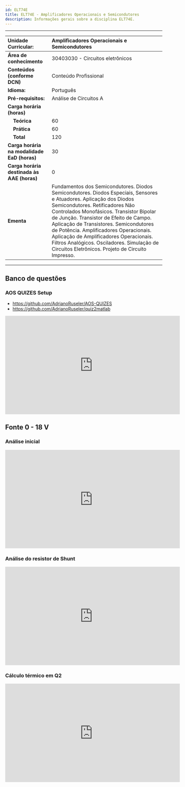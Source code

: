 ```yaml
---
id: ELT74E
title: ELT74E - Amplificadores Operacionais e Semicondutores
description: Informações gerais sobre a disciplina ELT74E.
---
```


---

| Unidade Curricular:                         | Amplificadores Operacionais e Semicondutores                                                                                                                                                                                                                                                                                                                                                                                                                                 |
| :------------------------------------------ | :--------------------------------------------------------------------------------------------------------------------------------------------------------------------------------------------------------------------------------------------------------------------------------------------------------------------------------------------------------------------------------------------------------------------------------------------------------------------------- |
| **Área de conhecimento**                    | 30403030 - Circuitos eletrônicos                                                                                                                                                                                                                                                                                                                                                                                                                                             |
| **Conteúdos (conforme DCN)**                | Conteúdo Profissional                                                                                                                                                                                                                                                                                                                                                                                                                                                        |
| **Idioma:**                                 | Português                                                                                                                                                                                                                                                                                                                                                                                                                                                                    |
| **Pré-requisitos:**                         | Análise de Circuitos A                                                                                                                                                                                                                                                                                                                                                                                                                                                       |
| **Carga horária (horas)**                   |                                                                                                                                                                                                                                                                                                                                                                                                                                                                              |
| &nbsp;&nbsp;&nbsp;&nbsp;**Teórica**         | 60                                                                                                                                                                                                                                                                                                                                                                                                                                                                           |
| &nbsp;&nbsp;&nbsp;&nbsp;**Prática**         | 60                                                                                                                                                                                                                                                                                                                                                                                                                                                                           |
| &nbsp;&nbsp;&nbsp;&nbsp;**Total**           | 120                                                                                                                                                                                                                                                                                                                                                                                                                                                                          |
| **Carga horária na modalidade EaD (horas)** | 30                                                                                                                                                                                                                                                                                                                                                                                                                                                                           |
| **Carga horária destinada às AAE (horas)**  | 0                                                                                                                                                                                                                                                                                                                                                                                                                                                                            |
| **Ementa**                                  | Fundamentos dos Semicondutores. Diodos Semicondutores. Diodos Especiais, Sensores e Atuadores. Aplicação dos Diodos Semicondutores. Retificadores Não Controlados Monofásicos. Transistor Bipolar de Junção. Transistor de Efeito de Campo. Aplicação de Transistores. Semicondutores de Potência. Amplificadores Operacionais. Aplicação de Amplificadores Operacionais. Filtros Analógicos. Osciladores. Simulação de Circuitos Eletrônicos. Projeto de Circuito Impresso. |

---

## Banco de questões

### AOS QUIZES Setup

- https://github.com/AdrianoRuseler/AOS-QUIZES
- https://github.com/AdrianoRuseler/quiz2matlab

<iframe width="560" height="315" src="https://www.youtube.com/embed/fjl-JvZ7XEU?si=9mCpzaMCJrrq5qw6" title="YouTube video player" frameborder="0" allow="accelerometer; autoplay; clipboard-write; encrypted-media; gyroscope; picture-in-picture; web-share" referrerpolicy="strict-origin-when-cross-origin" allowfullscreen></iframe>

## Fonte 0 - 18 V

### Análise inicial

<iframe width="560" height="315" src="https://www.youtube.com/embed/VwwhoDbXEPM?si=vvnu5WJI4tAvewui" title="YouTube video player" frameborder="0" allow="accelerometer; autoplay; clipboard-write; encrypted-media; gyroscope; picture-in-picture; web-share" referrerpolicy="strict-origin-when-cross-origin" allowfullscreen></iframe>

### Análise do resistor de Shunt

<iframe width="560" height="315" src="https://www.youtube.com/embed/Vxw7S7U-HIY?si=6MOqxV4RthctGXK-" title="YouTube video player" frameborder="0" allow="accelerometer; autoplay; clipboard-write; encrypted-media; gyroscope; picture-in-picture; web-share" referrerpolicy="strict-origin-when-cross-origin" allowfullscreen></iframe>

### Cálculo térmico em Q2

<iframe width="560" height="315" src="https://www.youtube.com/embed/OSY3NnFCdzQ?si=H17NoXh09AAgI2ME" title="YouTube video player" frameborder="0" allow="accelerometer; autoplay; clipboard-write; encrypted-media; gyroscope; picture-in-picture; web-share" referrerpolicy="strict-origin-when-cross-origin" allowfullscreen></iframe>
